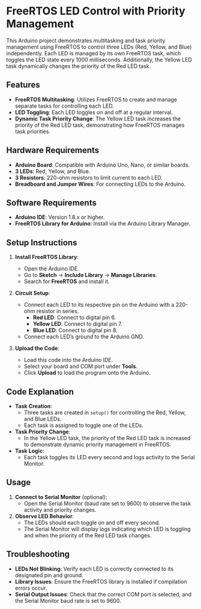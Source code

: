 # FreeRTOS LED Control with Priority Management

This Arduino project demonstrates multitasking and task priority management using FreeRTOS to control three LEDs (Red, Yellow, and Blue) independently. Each LED is managed by its own FreeRTOS task, which toggles the LED state every 1000 milliseconds. Additionally, the Yellow LED task dynamically changes the priority of the Red LED task.

## Features
- **FreeRTOS Multitasking**: Utilizes FreeRTOS to create and manage separate tasks for controlling each LED.
- **LED Toggling**: Each LED toggles on and off at a regular interval.
- **Dynamic Task Priority Change**: The Yellow LED task increases the priority of the Red LED task, demonstrating how FreeRTOS manages task priorities.

## Hardware Requirements
- **Arduino Board**: Compatible with Arduino Uno, Nano, or similar boards.
- **3 LEDs**: Red, Yellow, and Blue.
- **3 Resistors**: 220-ohm resistors to limit current to each LED.
- **Breadboard and Jumper Wires**: For connecting LEDs to the Arduino.

## Software Requirements
- **Arduino IDE**: Version 1.8.x or higher.
- **FreeRTOS Library for Arduino**: Install via the Arduino Library Manager.

## Setup Instructions
1. **Install FreeRTOS Library**:
   - Open the Arduino IDE.
   - Go to **Sketch** -> **Include Library** -> **Manage Libraries**.
   - Search for **FreeRTOS** and install it.

2. **Circuit Setup**:
   - Connect each LED to its respective pin on the Arduino with a 220-ohm resistor in series.
     - **Red LED**: Connect to digital pin 6.
     - **Yellow LED**: Connect to digital pin 7.
     - **Blue LED**: Connect to digital pin 8.
   - Connect each LED’s ground to the Arduino GND.

3. **Upload the Code**:
   - Load this code into the Arduino IDE.
   - Select your board and COM port under **Tools**.
   - Click **Upload** to load the program onto the Arduino.

## Code Explanation
- **Task Creation**: 
  - Three tasks are created in `setup()` for controlling the Red, Yellow, and Blue LEDs.
  - Each task is assigned to toggle one of the LEDs.
- **Task Priority Change**:
  - In the Yellow LED task, the priority of the Red LED task is increased to demonstrate dynamic priority management in FreeRTOS.
- **Task Logic**:
  - Each task toggles its LED every second and logs activity to the Serial Monitor.

## Usage
1. **Connect to Serial Monitor** (optional): 
   - Open the Serial Monitor (baud rate set to 9600) to observe the task activity and priority changes.
2. **Observe LED Behavior**:
   - The LEDs should each toggle on and off every second.
   - The Serial Monitor will display logs indicating which LED is toggling and when the priority of the Red LED task changes.

## Troubleshooting
- **LEDs Not Blinking**: Verify each LED is correctly connected to its designated pin and ground.
- **Library Issues**: Ensure the FreeRTOS library is installed if compilation errors occur.
- **Serial Output Issues**: Check that the correct COM port is selected, and the Serial Monitor baud rate is set to 9600.

